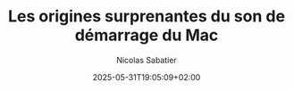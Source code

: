 ---
layout: post
title: "Les origines surprenantes du son de démarrage du Mac"
link: https://www.mac4ever.com/mac/188651-les-origines-surprenantes-du-son-de-demarrage-du-mac
author: "Nicolas Sabatier"
published_date: "20/04/2025"
description: ""
language: "fr_FR"
categories: "Liens"
tags: "macos"
og-tags: "macos"
date: "2025-05-31T19:05:09+02:00"
permalink: /:categories/:year/:month/:day/:title/
---
